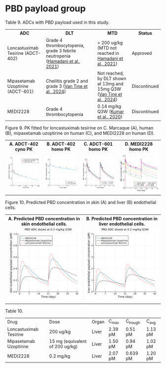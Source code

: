 # PBD payload group 

 <table>
 <tr>Table 9. ADCs with PBD payload used in this study. </tr>
    <tr>
      <th>ADC</th>
      <th>DLT</th>
      <th>MTD</th>
      <th>Status</th>
    </tr>
 <tr>
      <td>Loncastuximab Tesirine (ADCT-402)</td>
      <td>Grade 4 thrombocytopenia, grade 3 febrile neutropenia (<a href = https://pmc.ncbi.nlm.nih.gov/articles/PMC8138546/>Hamadani et al., 2021</a>)</td>
      <td> > 200 ug/kg (MTD not reached in <a href = https://pmc.ncbi.nlm.nih.gov/articles/PMC8138546/>Hamadani et al., 2021</a>)</td>
      <td>Approved</td>
  </tr>
  <tr>
      <td>Mipasetamab Uzoptirine (ADCT-601)</td>
      <td>Cheilitis grade 2 and grade 3 (<a href = https://www.adctmedical.com/wp-content/uploads/2024/04/AACR-2024_Van-Tine_ADCT-601-102-dose-esc-STS_poster_FINAL_crtd-1.pdf>Van Tine et al., 2024</a>)</td>
      <td>Not reached, by DLT shown at 13mg and 15mg Q3W (<a href = https://www.adctmedical.com/wp-content/uploads/2024/04/AACR-2024_Van-Tine_ADCT-601-102-dose-esc-STS_poster_FINAL_crtd-1.pdf>Van Tine et al., 2024</a>)</td>
      <td>Discontinued</td>
  </tr>
  <tr>
      <td>MEDI2228</td>
      <td>Grade 4 thrombocytopenia</td>
      <td>0.14 mg/kg Q3W (<a href = https://ashpublications.org/blood/article/136/Supplement%201/26/469902/Phase-1-First-in-Human-Study-of-MEDI2228-a-BCMA>Kumar et al., 2020</a>)</td>
      <td>Discontinued</td>
  </tr>
 </table>


<table>
  <tr>Figure 9. PK fitted for loncastuximab tesirine on C. Marcaque (A), human (B), mipasetamab uzoptirine on human (C), and MEDI2228 on human (D).  </tr>
  <tr>
    <th>A. ADCT-402 cyno PK</th>
    <th>B. ADCT-402 homo PK</th>
    <th>C. ADCT-601 homo PK</th>
    <th>D. MEDI2228 homo PK</th>
  </tr>
  <tr>
    <td><img src="deliv/figure/pk/ADCT-402-cyno.png"></td>
    <td><img src="deliv/figure/pk/ADCT-402-homo.png"></td>
    <td><img src="deliv/figure/pk/ADCT-601-homo.png"></td>
    <td><img src="deliv/figure/pk/MEDI2228-homo.png"></td>
  </tr>
 </table>

<table>
  <tr>Figure 10. Predicted PBD concentration in skin (A) and liver (B) endothelial cells. </tr>
  <tr>
    <th>A. Predicted PBD concentration in skin endothelial cells. </th>
    <th>B. Predicted PBD concentration in liver endothelial cells. </th>
  </tr>
  <tr>
    <td><img src="deliv/figure/payload/pbd-payload-q3w-skin-200.png"></td>
    <td><img src="deliv/figure/payload/pbd-payload-q3w-liver-200.png"></td>
  </tr>
 </table>

<table>
  <tr>Table 10. </tr>
  <tr>
    <td> Drug </td>
    <td> Dose </td>
    <td> Organ </td>
    <td> C<sub>max</sub> </td>
    <td> C<sub>trough</sub> </td>
    <td> C<sub>avg</sub> </td>
  </tr>
  <tr>
    <td> Loncastuximab Tesirine </td>
    <td> 200 ug/kg </td>
    <td> Liver </td>
    <td> 2.39 pM </td>
    <td> 0.51 pM </td>
    <td> 1.13 pM </td>
  </tr>
  <tr>
    <td> Mipasetamab Uzoptirine </td>
    <td> 15 mg (equivalent of 200 ug/kg) </td>
    <td> Liver </td>
    <td> 1.50 pM </td>
    <td> 0.94 pM </td>
    <td> 1.02 pM </td>
  </tr>
  <tr>
    <td> MEDI2228 </td>
    <td> 0.2 mg/kg </td>
    <td> Liver </td>
    <td> 2.07 pM </td>
    <td> 0.639 pM </td>
    <td> 1.20 pM </td>
  </tr>
</table>